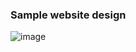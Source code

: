 ### Sample website design
![image](https://user-images.githubusercontent.com/108919561/179648810-23d7f6fc-f5c8-4d70-96c0-8c71bcf6578b.png)
